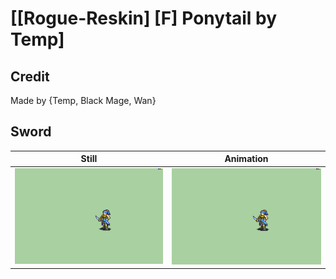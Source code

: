 # [\[Rogue-Reskin\] \[F\] Ponytail by Temp]

## Credit

Made by {Temp, Black Mage, Wan}
	
## Sword

| Still | Animation |
| :---: | :-------: |
| ![Sword still](./Sword_000.png) | ![Sword animation](./Sword.gif) |
